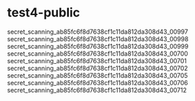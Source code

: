 # test4-public

secret_scanning_ab85fc6f8d7638cf1c11da812da308d43_00997
secret_scanning_ab85fc6f8d7638cf1c11da812da308d43_00998
secret_scanning_ab85fc6f8d7638cf1c11da812da308d43_00999
secret_scanning_ab85fc6f8d7638cf1c11da812da308d43_00700
secret_scanning_ab85fc6f8d7638cf1c11da812da308d43_00701
secret_scanning_ab85fc6f8d7638cf1c11da812da308d43_00702
secret_scanning_ab85fc6f8d7638cf1c11da812da308d43_00705
secret_scanning_ab85fc6f8d7638cf1c11da812da308d43_00706
secret_scanning_ab85fc6f8d7638cf1c11da812da308d43_00712
